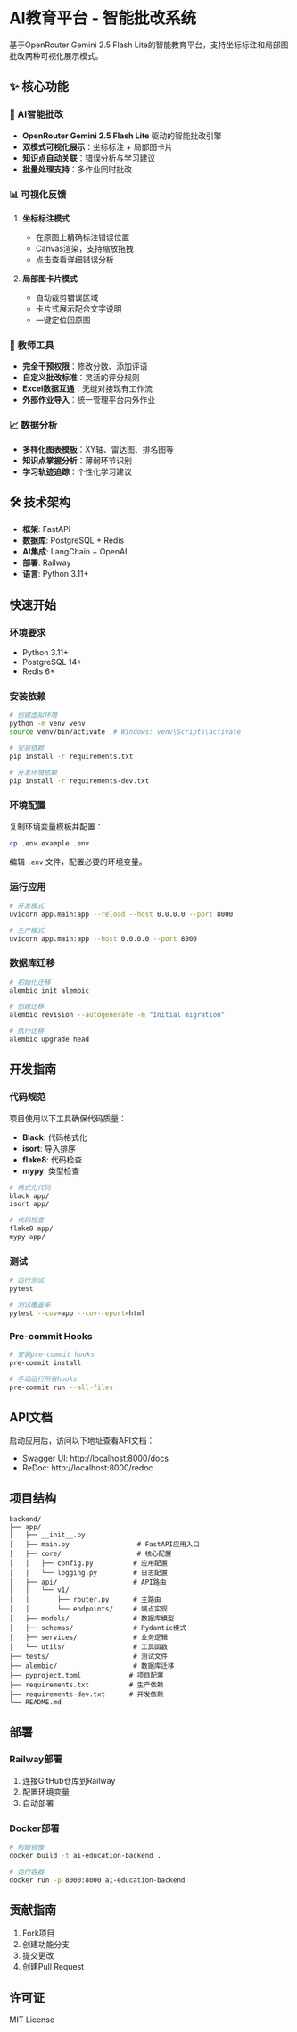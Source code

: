 # AI教育平台 - 智能批改系统

基于OpenRouter Gemini 2.5 Flash Lite的智能教育平台，支持坐标标注和局部图批改两种可视化展示模式。

## ✨ 核心功能

### 🤖 AI智能批改
- **OpenRouter Gemini 2.5 Flash Lite** 驱动的智能批改引擎
- **双模式可视化展示**：坐标标注 + 局部图卡片
- **知识点自动关联**：错误分析与学习建议
- **批量处理支持**：多作业同时批改

### 📊 可视化反馈
1. **坐标标注模式**
   - 在原图上精确标注错误位置
   - Canvas渲染，支持缩放拖拽
   - 点击查看详细错误分析

2. **局部图卡片模式**  
   - 自动裁剪错误区域
   - 卡片式展示配合文字说明
   - 一键定位回原图

### 🎯 教师工具
- **完全干预权限**：修改分数、添加评语
- **自定义批改标准**：灵活的评分规则
- **Excel数据互通**：无缝对接现有工作流
- **外部作业导入**：统一管理平台内外作业

### 📈 数据分析
- **多样化图表模板**：XY轴、雷达图、排名图等
- **知识点掌握分析**：薄弱环节识别
- **学习轨迹追踪**：个性化学习建议

## 🛠️ 技术架构

- **框架**: FastAPI
- **数据库**: PostgreSQL + Redis
- **AI集成**: LangChain + OpenAI
- **部署**: Railway
- **语言**: Python 3.11+

## 快速开始

### 环境要求

- Python 3.11+
- PostgreSQL 14+
- Redis 6+

### 安装依赖

```bash
# 创建虚拟环境
python -m venv venv
source venv/bin/activate  # Windows: venv\Scripts\activate

# 安装依赖
pip install -r requirements.txt

# 开发环境依赖
pip install -r requirements-dev.txt
```

### 环境配置

复制环境变量模板并配置：

```bash
cp .env.example .env
```

编辑 `.env` 文件，配置必要的环境变量。

### 运行应用

```bash
# 开发模式
uvicorn app.main:app --reload --host 0.0.0.0 --port 8000

# 生产模式
uvicorn app.main:app --host 0.0.0.0 --port 8000
```

### 数据库迁移

```bash
# 初始化迁移
alembic init alembic

# 创建迁移
alembic revision --autogenerate -m "Initial migration"

# 执行迁移
alembic upgrade head
```

## 开发指南

### 代码规范

项目使用以下工具确保代码质量：

- **Black**: 代码格式化
- **isort**: 导入排序
- **flake8**: 代码检查
- **mypy**: 类型检查

```bash
# 格式化代码
black app/
isort app/

# 代码检查
flake8 app/
mypy app/
```

### 测试

```bash
# 运行测试
pytest

# 测试覆盖率
pytest --cov=app --cov-report=html
```

### Pre-commit Hooks

```bash
# 安装pre-commit hooks
pre-commit install

# 手动运行所有hooks
pre-commit run --all-files
```

## API文档

启动应用后，访问以下地址查看API文档：

- Swagger UI: http://localhost:8000/docs
- ReDoc: http://localhost:8000/redoc

## 项目结构

```
backend/
├── app/
│   ├── __init__.py
│   ├── main.py                 # FastAPI应用入口
│   ├── core/                   # 核心配置
│   │   ├── config.py          # 应用配置
│   │   └── logging.py         # 日志配置
│   ├── api/                   # API路由
│   │   └── v1/
│   │       ├── router.py      # 主路由
│   │       └── endpoints/     # 端点实现
│   ├── models/                # 数据库模型
│   ├── schemas/               # Pydantic模式
│   ├── services/              # 业务逻辑
│   └── utils/                 # 工具函数
├── tests/                     # 测试文件
├── alembic/                   # 数据库迁移
├── pyproject.toml            # 项目配置
├── requirements.txt          # 生产依赖
├── requirements-dev.txt      # 开发依赖
└── README.md
```

## 部署

### Railway部署

1. 连接GitHub仓库到Railway
2. 配置环境变量
3. 自动部署

### Docker部署

```bash
# 构建镜像
docker build -t ai-education-backend .

# 运行容器
docker run -p 8000:8000 ai-education-backend
```

## 贡献指南

1. Fork项目
2. 创建功能分支
3. 提交更改
4. 创建Pull Request

## 许可证

MIT License